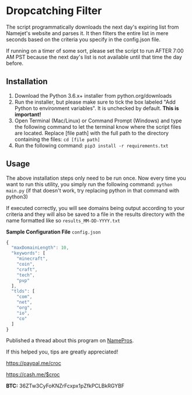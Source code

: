 # Dropcatching Filter

The script programmatically downloads the next day's expiring list from Namejet's website and parses it. It then filters the entire list in mere seconds based on the criteria you specify in the config.json file.

If running on a timer of some sort, please set the script to run AFTER 7:00 AM PST because the next day's list is not available until that time the day before.

## Installation
1. Download the Python 3.6.x+ installer from python.org/downloads
2. Run the installer, but please make sure to tick the box labeled "Add Python to environment variables". It is unchecked by default. **This is important!**
3. Open Terminal (Mac/Linux) or Command Prompt (Windows) and type the following command to let the terminal know where the script files are located. Replace [file path] with the full path to the directory containing the files: `cd [file path]`
4. Run the following command: `pip3 install -r requirements.txt`

## Usage
The above installation steps only need to be run once. Now every time you want to run this utility, you simply run the following command: `python main.py` (if that doesn't work, try replacing python in that command with python3)

If executed correctly, you will see domains being output according to your criteria and they will also be saved to a file in the results directory with the name formatted like so `results_MM-DD-YYYY.txt`


**Sample Configuration File** `config.json`
```js
{
  "maxDomainLength": 10,
  "keywords": [
    "minecraft",
    "coin",
    "craft",
    "tech",
    "pvp"
  ],
  "tlds": [
    "com",
    "net",
    "org",
    "io",
    "co"
  ]
}
```



Published a thread about this program on [NamePros](https://www.namepros.com/threads/1089218).

If this helped you, tips are greatly appreciated!

https://paypal.me/croc

https://cash.me/$croc

**BTC:** 36ZTw3CyFoKNZrFcxpx1pZfkPCLBkRGYBF
